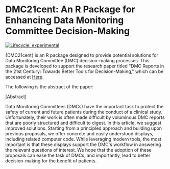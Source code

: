 
# DMC21cent: An R Package for Enhancing Data Monitoring Committee Decision-Making

<!-- badges: start -->
[![Lifecycle: experimental](https://img.shields.io/badge/lifecycle-experimental-orange.svg)](https://www.tidyverse.org/lifecycle/#experimental)
<!-- badges: end -->

{DMC21cent} is an R package designed to provide potential solutions for Data Monitoring Committee (DMC) decision-making processes. This package is developed to support the research paper titled "DMC Reports in the 21st Century: Towards Better Tools for Decision-Making," which can be accessed at [Here](https://trialsjournal.biomedcentral.com/articles/10.1186/s13063-023-07290-4).

The following is the abstract of the paper:

[Abstract]

Data Monitoring Committees (DMCs) have the important task to protect the safety of current and future patients during the conduct of a clinical study. Unfortunately, their work is often made difficult by voluminous DMC reports that are poorly structured and difficult to digest. In this article, we suggest improved solutions. Starting from a principled approach and building upon previous proposals, we offer concrete and easily understood displays, including related computer code. While leveraging modern tools, the most important is that these displays support the DMC's workflow in answering the relevant questions of interest. We hope that the adoption of these proposals can ease the task of DMCs, and importantly, lead to better decision-making for the benefit of patients.
